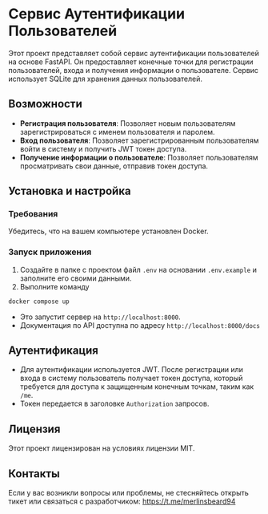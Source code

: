 
# Сервис Аутентификации Пользователей

Этот проект представляет собой сервис аутентификации пользователей на основе FastAPI. Он предоставляет конечные точки для регистрации пользователей, входа и получения информации о пользователе. Сервис использует SQLite для хранения данных пользователей.

## Возможности
- **Регистрация пользователя**: Позволяет новым пользователям зарегистрироваться с именем пользователя и паролем.
- **Вход пользователя**: Позволяет зарегистрированным пользователям войти в систему и получить JWT токен доступа.
- **Получение информации о пользователе**: Позволяет пользователям просматривать свои данные, отправив токен доступа.

## Установка и настройка

### Требования

Убедитесь, что на вашем компьютере установлен Docker.

### Запуск приложения

1. Создайте в папке с проектом файл `.env` на основании `.env.example` и заполните его своими данными.
2. Выполните команду

```bash
docker compose up
```

- Это запустит сервер на `http://localhost:8000`.
- Документация по API доступна по адресу `http://localhost:8000/docs`

## Аутентификация

- Для аутентификации используется JWT. После регистрации или входа в систему пользователь получает токен доступа, который требуется для доступа к защищенным конечным точкам, таким как `/me`.
- Токен передается в заголовке `Authorization` запросов.

## Лицензия

Этот проект лицензирован на условиях лицензии MIT.

## Контакты

Если у вас возникли вопросы или проблемы, не стесняйтесь открыть тикет или связаться с разработчиком:
https://t.me/merlinsbeard94